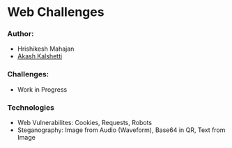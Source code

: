# Web Challenges

### Author:

- Hrishikesh Mahajan
- [Akash Kalshetti](https://www.linkedin.com/in/AkashKalshetti)

### Challenges:

- Work in Progress

### Technologies

- Web Vulnerabilites: Cookies, Requests, Robots
- Steganography: Image from Audio (Waveform), Base64 in QR, Text from Image
